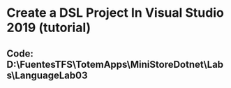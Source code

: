 # Create a DSL Project In Visual Studio 2019 (tutorial)

## Code: D:\FuentesTFS\TotemApps\MiniStoreDotnet\Labs\LanguageLab03
